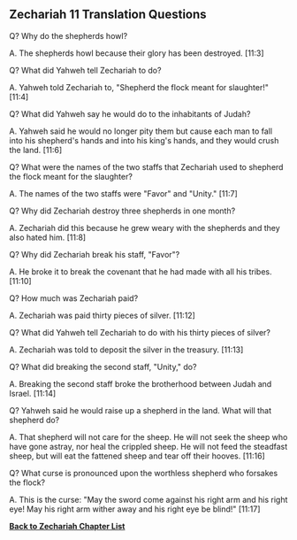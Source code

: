 ## Zechariah 11 Translation Questions ##

Q? Why do the shepherds howl?

A. The shepherds howl because their glory has been destroyed. [11:3]

Q? What did Yahweh tell Zechariah to do?

A. Yahweh told Zechariah to, "Shepherd the flock meant for slaughter!" [11:4]

Q? What did Yahweh say he would do to the inhabitants of Judah?

A. Yahweh said he would no longer pity them but cause each man to fall into his shepherd's hands and into his king's hands, and they would crush the land. [11:6]

Q? What were the names of the two staffs that Zechariah used to shepherd the flock meant for the slaughter?

A. The names of the two staffs were "Favor" and "Unity." [11:7]

Q? Why did Zechariah destroy three shepherds in one month?

A. Zechariah did this because he grew weary with the shepherds and they also hated him. [11:8]

Q? Why did Zechariah break his staff, "Favor"?

A. He broke it to break the covenant that he had made with all his tribes. [11:10]

Q? How much was Zechariah paid?

A. Zechariah was paid thirty pieces of silver. [11:12]

Q? What did Yahweh tell Zechariah to do with his thirty pieces of silver?

A. Zechariah was told to deposit the silver in the treasury. [11:13]

Q? What did breaking the second staff, "Unity," do?

A. Breaking the second staff broke the brotherhood between Judah and Israel. [11:14]

Q? Yahweh said he would raise up a shepherd in the land. What will that shepherd do?

A. That shepherd will not care for the sheep. He will not seek the sheep who have gone astray, nor heal the crippled sheep. He will not feed the steadfast sheep, but will eat the fattened sheep and tear off their hooves. [11:16]

Q? What curse is pronounced upon the worthless shepherd who forsakes the flock?

A. This is the curse: "May the sword come against his right arm and his right eye! May his right arm wither away and his right eye be blind!" [11:17]

__[Back to Zechariah Chapter List](./)__

